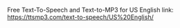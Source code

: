 Free Text-To-Speech and Text-to-MP3 for US English
link: https://ttsmp3.com/text-to-speech/US%20English/